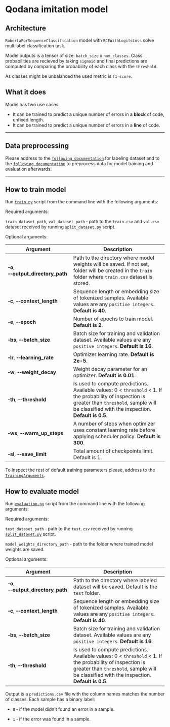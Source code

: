 # Qodana imitation model 

## Architecture 
`RobertaForSequenceClassification` model with `BCEWithLogitsLoss` solve multilabel classification task. 

Model outputs is a tensor of size: `batch_size` x `num_classes`. Class probabilities are recieved by taking `sigmoid` and final predictions are computed by comparing the probability of each class with the `threshold`. 

As classes might be unbalanced the used metric is `f1-score`.
## What it does

Model has two use cases:
- It can be trained to predict a unique number of errors in a **block** of code, unfixed length. 
- It can be trained to predict a unique number of errors in a **line** of code. 
___
## Data preprocessing

Please address to the [`following documentation`](https://github.com/hyperskill/hyperstyle/tree/roberta-model/src/python/evaluation/qodana) for labeling dataset and to the [`following documentation`](https://github.com/hyperskill/hyperstyle/tree/roberta-model/src/python/model/preprocessing) to preprocess data for model training and evaluation afterwards. 

___

## How to train model

Run [`train.py`](https://github.com/hyperskill/hyperstyle/blob/roberta-model/src/python/model/train.py) script from the command line with the following arguments:

Required arguments:

`train_dataset_path`, `val_dataset_path` &#8209; path to the `train.csv` and `val.csv` dataset received by running [`split_dataset.py`](https://github.com/hyperskill/hyperstyle/blob/roberta-model/src/python/model/preprocessing/split_dataset.py) script.

Optional arguments:

Argument | Description
--- | ---
|**&#8209;o**, **&#8209;&#8209;output_directory_path**| Path to the directory where model weights will be saved. If not set, folder will be created in the `train` folder where `train.csv` dataset is stored.|
|**&#8209;c**, **&#8209;&#8209;context_length**| Sequence length or embedding size of tokenized samples. Available values are any `positive integers`. **Default is 40**.|
|**&#8209;e**, **&#8209;&#8209;epoch**| Number of epochs to train model. **Default is 2**.|
|**&#8209;bs**, **&#8209;&#8209;batch_size**| Batch size for training and validation dataset. Available values are any `positive integers`. **Default is 16**.|
|**&#8209;lr**, **&#8209;&#8209;learning_rate**| Optimizer learning rate. **Default is 2e-5**.|
|**&#8209;w**, **&#8209;&#8209;weight_decay**| Weight decay parameter for an optimizer. **Default is 0.01**.|
|**&#8209;th**, **&#8209;&#8209;threshold**| Is used to compute predictions. Available values: 0 < `threshold` < 1. If the probability of inspection is greater than `threshold`, sample will be classified with the inspection. **Default is 0.5**.|
|**&#8209;ws**, **&#8209;&#8209;warm_up_steps**| A number of steps when optimizer uses constant learning rate before applying scheduler policy. **Default is 300**.|
|**&#8209;sl**, **&#8209;&#8209;save_limit**| Total amount of checkpoints limit. Default is 1.|

To inspect the rest of default training parameters please, address to the [`TrainingArguments`](https://github.com/hyperskill/hyperstyle/blob/roberta-model/src/python/model/common/train_config.py).

## How to evaluate model

Run [`evaluation.py`](https://github.com/hyperskill/hyperstyle/blob/roberta-model/src/python/model/evaluation.py) script from the command line with the following arguments:

Required arguments:

`test_dataset_path` &#8209; path to the `test.csv` received by running [`split_dataset.py`](https://github.com/hyperskill/hyperstyle/blob/roberta-model/src/python/model/preprocessing/split_dataset.py) script.

`model_weights_directory_path` &#8209; path to the folder where trained model weights are saved.

Optional arguments:

Argument | Description
--- | ---
|**&#8209;o**, **&#8209;&#8209;output_directory_path**| Path to the directory where labeled dataset will be saved. Default is the `test` folder.|
|**&#8209;c**, **&#8209;&#8209;context_length**| Sequence length or embedding size of tokenized samples. Available values are any `positive integers`. **Default is 40**.|
|**&#8209;bs**, **&#8209;&#8209;batch_size**| Batch size for training and validation dataset. Available values are any `positive integers`. **Default is 16**.|
|**&#8209;th**, **&#8209;&#8209;threshold**| Is used to compute predictions. Available values: 0 < `threshold` < 1. If the probability of inspection is greater than `threshold`, sample will be classified with the inspection. **Default is 0.5**.|

Output is a `predictions.csv` file with the column names matches the number of classes. Each sample has a binary label: 

- `0` &#8209; if the model didn't found an error in a sample.

- `1` &#8209; if the error was found in a sample.
